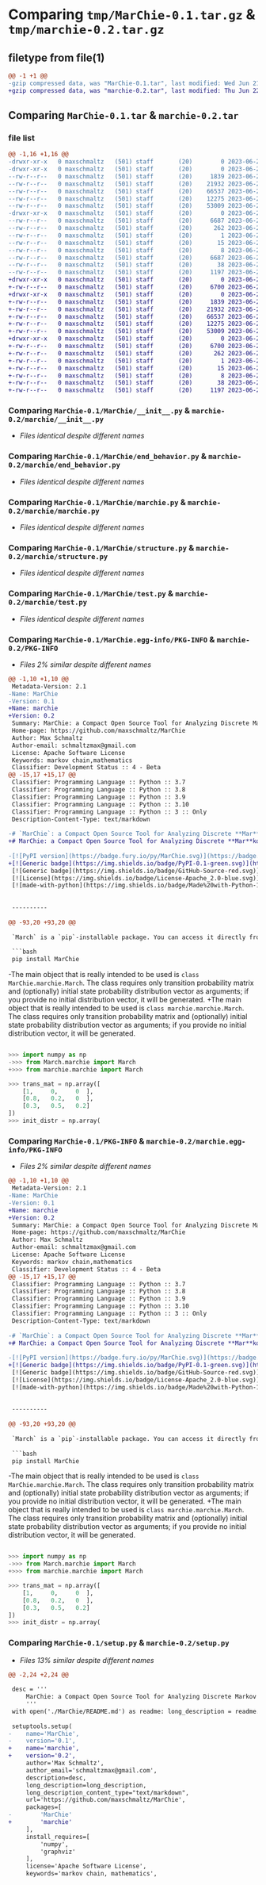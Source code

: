 # Comparing `tmp/MarChie-0.1.tar.gz` & `tmp/marchie-0.2.tar.gz`

## filetype from file(1)

```diff
@@ -1 +1 @@
-gzip compressed data, was "MarChie-0.1.tar", last modified: Wed Jun 21 23:14:59 2023, max compression
+gzip compressed data, was "marchie-0.2.tar", last modified: Thu Jun 22 06:57:02 2023, max compression
```

## Comparing `MarChie-0.1.tar` & `marchie-0.2.tar`

### file list

```diff
@@ -1,16 +1,16 @@
-drwxr-xr-x   0 maxschmaltz   (501) staff       (20)        0 2023-06-21 23:14:59.280019 MarChie-0.1/
-drwxr-xr-x   0 maxschmaltz   (501) staff       (20)        0 2023-06-21 23:14:59.278677 MarChie-0.1/MarChie/
--rw-r--r--   0 maxschmaltz   (501) staff       (20)     1839 2023-06-21 23:03:27.000000 MarChie-0.1/MarChie/__init__.py
--rw-r--r--   0 maxschmaltz   (501) staff       (20)    21932 2023-06-21 23:03:23.000000 MarChie-0.1/MarChie/end_behavior.py
--rw-r--r--   0 maxschmaltz   (501) staff       (20)    66537 2023-06-21 23:02:04.000000 MarChie-0.1/MarChie/marchie.py
--rw-r--r--   0 maxschmaltz   (501) staff       (20)    12275 2023-06-21 19:09:49.000000 MarChie-0.1/MarChie/structure.py
--rw-r--r--   0 maxschmaltz   (501) staff       (20)    53009 2023-06-21 23:03:22.000000 MarChie-0.1/MarChie/test.py
-drwxr-xr-x   0 maxschmaltz   (501) staff       (20)        0 2023-06-21 23:14:59.279471 MarChie-0.1/MarChie.egg-info/
--rw-r--r--   0 maxschmaltz   (501) staff       (20)     6687 2023-06-21 23:14:59.000000 MarChie-0.1/MarChie.egg-info/PKG-INFO
--rw-r--r--   0 maxschmaltz   (501) staff       (20)      262 2023-06-21 23:14:59.000000 MarChie-0.1/MarChie.egg-info/SOURCES.txt
--rw-r--r--   0 maxschmaltz   (501) staff       (20)        1 2023-06-21 23:14:59.000000 MarChie-0.1/MarChie.egg-info/dependency_links.txt
--rw-r--r--   0 maxschmaltz   (501) staff       (20)       15 2023-06-21 23:14:59.000000 MarChie-0.1/MarChie.egg-info/requires.txt
--rw-r--r--   0 maxschmaltz   (501) staff       (20)        8 2023-06-21 23:14:59.000000 MarChie-0.1/MarChie.egg-info/top_level.txt
--rw-r--r--   0 maxschmaltz   (501) staff       (20)     6687 2023-06-21 23:14:59.279849 MarChie-0.1/PKG-INFO
--rw-r--r--   0 maxschmaltz   (501) staff       (20)       38 2023-06-21 23:14:59.280069 MarChie-0.1/setup.cfg
--rw-r--r--   0 maxschmaltz   (501) staff       (20)     1197 2023-06-21 23:14:44.000000 MarChie-0.1/setup.py
+drwxr-xr-x   0 maxschmaltz   (501) staff       (20)        0 2023-06-22 06:57:02.443795 marchie-0.2/
+-rw-r--r--   0 maxschmaltz   (501) staff       (20)     6700 2023-06-22 06:57:02.443555 marchie-0.2/PKG-INFO
+drwxr-xr-x   0 maxschmaltz   (501) staff       (20)        0 2023-06-22 06:57:02.441798 marchie-0.2/marchie/
+-rw-r--r--   0 maxschmaltz   (501) staff       (20)     1839 2023-06-21 23:03:27.000000 marchie-0.2/marchie/__init__.py
+-rw-r--r--   0 maxschmaltz   (501) staff       (20)    21932 2023-06-21 23:03:23.000000 marchie-0.2/marchie/end_behavior.py
+-rw-r--r--   0 maxschmaltz   (501) staff       (20)    66537 2023-06-21 23:02:04.000000 marchie-0.2/marchie/marchie.py
+-rw-r--r--   0 maxschmaltz   (501) staff       (20)    12275 2023-06-21 19:09:49.000000 marchie-0.2/marchie/structure.py
+-rw-r--r--   0 maxschmaltz   (501) staff       (20)    53009 2023-06-21 23:03:22.000000 marchie-0.2/marchie/test.py
+drwxr-xr-x   0 maxschmaltz   (501) staff       (20)        0 2023-06-22 06:57:02.443028 marchie-0.2/marchie.egg-info/
+-rw-r--r--   0 maxschmaltz   (501) staff       (20)     6700 2023-06-22 06:57:02.000000 marchie-0.2/marchie.egg-info/PKG-INFO
+-rw-r--r--   0 maxschmaltz   (501) staff       (20)      262 2023-06-22 06:57:02.000000 marchie-0.2/marchie.egg-info/SOURCES.txt
+-rw-r--r--   0 maxschmaltz   (501) staff       (20)        1 2023-06-22 06:57:02.000000 marchie-0.2/marchie.egg-info/dependency_links.txt
+-rw-r--r--   0 maxschmaltz   (501) staff       (20)       15 2023-06-22 06:57:02.000000 marchie-0.2/marchie.egg-info/requires.txt
+-rw-r--r--   0 maxschmaltz   (501) staff       (20)        8 2023-06-22 06:57:02.000000 marchie-0.2/marchie.egg-info/top_level.txt
+-rw-r--r--   0 maxschmaltz   (501) staff       (20)       38 2023-06-22 06:57:02.443872 marchie-0.2/setup.cfg
+-rw-r--r--   0 maxschmaltz   (501) staff       (20)     1197 2023-06-22 06:54:28.000000 marchie-0.2/setup.py
```

### Comparing `MarChie-0.1/MarChie/__init__.py` & `marchie-0.2/marchie/__init__.py`

 * *Files identical despite different names*

### Comparing `MarChie-0.1/MarChie/end_behavior.py` & `marchie-0.2/marchie/end_behavior.py`

 * *Files identical despite different names*

### Comparing `MarChie-0.1/MarChie/marchie.py` & `marchie-0.2/marchie/marchie.py`

 * *Files identical despite different names*

### Comparing `MarChie-0.1/MarChie/structure.py` & `marchie-0.2/marchie/structure.py`

 * *Files identical despite different names*

### Comparing `MarChie-0.1/MarChie/test.py` & `marchie-0.2/marchie/test.py`

 * *Files identical despite different names*

### Comparing `MarChie-0.1/MarChie.egg-info/PKG-INFO` & `marchie-0.2/PKG-INFO`

 * *Files 2% similar despite different names*

```diff
@@ -1,10 +1,10 @@
 Metadata-Version: 2.1
-Name: MarChie
-Version: 0.1
+Name: marchie
+Version: 0.2
 Summary: MarChie: a Compact Open Source Tool for Analyzing Discrete Markov Chains.
 Home-page: https://github.com/maxschmaltz/MarChie
 Author: Max Schmaltz
 Author-email: schmaltzmax@gmail.com
 License: Apache Software License
 Keywords: markov chain,mathematics
 Classifier: Development Status :: 4 - Beta
@@ -15,17 +15,17 @@
 Classifier: Programming Language :: Python :: 3.7
 Classifier: Programming Language :: Python :: 3.8
 Classifier: Programming Language :: Python :: 3.9
 Classifier: Programming Language :: Python :: 3.10
 Classifier: Programming Language :: Python :: 3 :: Only
 Description-Content-Type: text/markdown
 
-# `MarChie`: a Compact Open Source Tool for Analyzing Discrete **Mar**kov **Ch**ains
+# MarChie: a Compact Open Source Tool for Analyzing Discrete **Mar**kov **Ch**ains
 
-[![PyPI version](https://badge.fury.io/py/MarChie.svg)](https://badge.fury.io/py/MarChie)
+[![Generic badge](https://img.shields.io/badge/PyPI-0.1-green.svg)](https://pypi.org/project/MarChie/)
 [![Generic badge](https://img.shields.io/badge/GitHub-Source-red.svg)](https://github.com/maxschmaltz/MarChie)
 [![License](https://img.shields.io/badge/License-Apache_2.0-blue.svg)](https://www.apache.org/licenses/LICENSE-2.0)
 [![made-with-python](https://img.shields.io/badge/Made%20with-Python-1f425f.svg)](https://www.python.org/)
 
 
 ----------
 
@@ -93,20 +93,20 @@
 
 `March` is a `pip`-installable package. You can access it directly from PyPI:
 
 ```bash
 pip install MarChie
 ```
 
-The main object that is really intended to be used is `class MarChie.marchie.March`. The class requires only transition probability matrix and (optionally) initial state probability distribution vector as arguments; if you provide no initial distribution vector, it will be generated.
+The main object that is really intended to be used is `class marchie.marchie.March`. The class requires only transition probability matrix and (optionally) initial state probability distribution vector as arguments; if you provide no initial distribution vector, it will be generated.
 
 ```python
 
 >>> import numpy as np
->>> from March.marchie import March
+>>> from marchie.marchie import March
 
 >>> trans_mat = np.array([
     [1,     0,     0  ],
     [0.8,   0.2,   0  ],
     [0.3,   0.5,   0.2]
 ])
 >>> init_distr = np.array(
```

### Comparing `MarChie-0.1/PKG-INFO` & `marchie-0.2/marchie.egg-info/PKG-INFO`

 * *Files 2% similar despite different names*

```diff
@@ -1,10 +1,10 @@
 Metadata-Version: 2.1
-Name: MarChie
-Version: 0.1
+Name: marchie
+Version: 0.2
 Summary: MarChie: a Compact Open Source Tool for Analyzing Discrete Markov Chains.
 Home-page: https://github.com/maxschmaltz/MarChie
 Author: Max Schmaltz
 Author-email: schmaltzmax@gmail.com
 License: Apache Software License
 Keywords: markov chain,mathematics
 Classifier: Development Status :: 4 - Beta
@@ -15,17 +15,17 @@
 Classifier: Programming Language :: Python :: 3.7
 Classifier: Programming Language :: Python :: 3.8
 Classifier: Programming Language :: Python :: 3.9
 Classifier: Programming Language :: Python :: 3.10
 Classifier: Programming Language :: Python :: 3 :: Only
 Description-Content-Type: text/markdown
 
-# `MarChie`: a Compact Open Source Tool for Analyzing Discrete **Mar**kov **Ch**ains
+# MarChie: a Compact Open Source Tool for Analyzing Discrete **Mar**kov **Ch**ains
 
-[![PyPI version](https://badge.fury.io/py/MarChie.svg)](https://badge.fury.io/py/MarChie)
+[![Generic badge](https://img.shields.io/badge/PyPI-0.1-green.svg)](https://pypi.org/project/MarChie/)
 [![Generic badge](https://img.shields.io/badge/GitHub-Source-red.svg)](https://github.com/maxschmaltz/MarChie)
 [![License](https://img.shields.io/badge/License-Apache_2.0-blue.svg)](https://www.apache.org/licenses/LICENSE-2.0)
 [![made-with-python](https://img.shields.io/badge/Made%20with-Python-1f425f.svg)](https://www.python.org/)
 
 
 ----------
 
@@ -93,20 +93,20 @@
 
 `March` is a `pip`-installable package. You can access it directly from PyPI:
 
 ```bash
 pip install MarChie
 ```
 
-The main object that is really intended to be used is `class MarChie.marchie.March`. The class requires only transition probability matrix and (optionally) initial state probability distribution vector as arguments; if you provide no initial distribution vector, it will be generated.
+The main object that is really intended to be used is `class marchie.marchie.March`. The class requires only transition probability matrix and (optionally) initial state probability distribution vector as arguments; if you provide no initial distribution vector, it will be generated.
 
 ```python
 
 >>> import numpy as np
->>> from March.marchie import March
+>>> from marchie.marchie import March
 
 >>> trans_mat = np.array([
     [1,     0,     0  ],
     [0.8,   0.2,   0  ],
     [0.3,   0.5,   0.2]
 ])
 >>> init_distr = np.array(
```

### Comparing `MarChie-0.1/setup.py` & `marchie-0.2/setup.py`

 * *Files 13% similar despite different names*

```diff
@@ -2,24 +2,24 @@
 
 desc = '''
     MarChie: a Compact Open Source Tool for Analyzing Discrete Markov Chains.
     '''
 with open('./MarChie/README.md') as readme: long_description = readme.read()
 
 setuptools.setup(
-    name='MarChie',
-    version='0.1',
+    name='marchie',
+    version='0.2',
     author='Max Schmaltz',
     author_email='schmaltzmax@gmail.com',
     description=desc,
     long_description=long_description,
     long_description_content_type="text/markdown",
     url='https://github.com/maxschmaltz/MarChie',
     packages=[
-        'MarChie'
+        'marchie'
     ],
     install_requires=[
         'numpy',
         'graphviz'
     ],
     license='Apache Software License',
     keywords='markov chain, mathematics',
```

